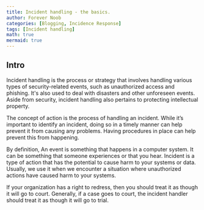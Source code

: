 ```yaml
---
title: Incident handling - the basics.
author: Forever Noob
categories: [Blogging, Incidence Response]
tags: [Incident handling]
math: true
mermaid: true
---
```

<h2>Intro</h2>

<p>Incident handling is the process or strategy that involves handling various types of security-related events, such as unauthorized access and phishing. It's also used to deal with disasters and other unforeseen events. Aside from security, incident handling also pertains to protecting intellectual property.
</p>

<p>The concept of action is the process of handling an incident. While it’s important to identify an incident, doing so in a timely manner can help prevent it from causing any problems. Having procedures in place can help prevent this from happening.</p>

<p>By definition, An event is something that happens in a computer system. It can be something that someone experiences or that you hear. Incident is a type of action that has the potential to cause harm to your systems or data. Usually, we use it when we encounter a situation where unauthorized actions have caused harm to your systems. </p>

<p>If your organization has a right to redress, then you should treat it as though it will go to court. Generally, if a case goes to court, the incident handler should treat it as though it will go to trial.</p>